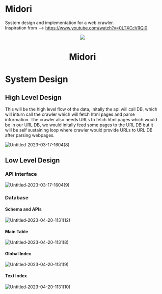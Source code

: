 # Midori

System design and implementation for a web crawler. \
Inspiration from --> https://www.youtube.com/watch?v=0LTXCcVRQi0

<p align="center">
<img src="https://github-production-user-asset-6210df.s3.amazonaws.com/48282663/243183222-2e97f423-5dd6-4cdb-858d-883aa22d1471.png">
<h1 align="center">
   Midori
  </h1>
  
</p>

# System Design

## High Level Design

This will be the high level flow of the data, initally the api will call DB, which will inturn call the crawler which will fetch html pages and parse information. The crawler also needs URLs to fetch html pages which would be in our URL DB, we would initally feed some pages to the URL DB but it will be self sustaining loop where crawler would provide URLs to URL DB after parsing webpages.

![Untitled-2023-03-17-1604(8)](https://github.com/myan-ish/midori/assets/48282663/300068c7-190f-4ed3-83b7-9e817a54fe89)


## Low Level Design

### API interface

![Untitled-2023-03-17-1604(9)](https://github.com/myan-ish/midori/assets/48282663/2d6a642a-6321-4dec-9dbc-326dac7991c4)

### Database

#### Schema and APIs

![Untitled-2023-04-20-1131(12)](https://github.com/myan-ish/midori/assets/48282663/4344d385-c8b7-47b4-bd0a-3d90dc5add95)

#### Main Table

![Untitled-2023-04-20-1131(8)](https://github.com/myan-ish/midori/assets/48282663/ab5ce2fe-f3d5-4f50-8cef-a53c4d7794bd)

#### Global Index

![Untitled-2023-04-20-1131(9)](https://github.com/myan-ish/midori/assets/48282663/41eefbf5-e7c5-4193-a0fe-933d16ca616d)

#### Text Index

![Untitled-2023-04-20-1131(10)](https://github.com/myan-ish/midori/assets/48282663/2391ef8d-f8cb-4db6-8ab9-de18e1314918)




